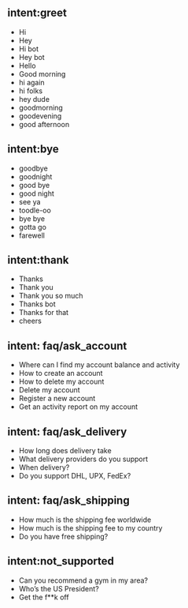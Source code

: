 

## intent:greet
- Hi
- Hey
- Hi bot
- Hey bot
- Hello
- Good morning
- hi again
- hi folks
- hey dude
- goodmorning
- goodevening
- good afternoon

## intent:bye
- goodbye
- goodnight
- good bye
- good night
- see ya
- toodle-oo
- bye bye
- gotta go
- farewell

## intent:thank
- Thanks
- Thank you
- Thank you so much
- Thanks bot
- Thanks for that
- cheers

## intent: faq/ask_account
- Where can I find my account balance and activity
- How to create an account
- How to delete my account
- Delete my account
- Register a new account
- Get an activity report on my account

## intent: faq/ask_delivery
- How long does delivery take
- What delivery providers do you support
- When delivery?
- Do you support DHL, UPX, FedEx?

## intent: faq/ask_shipping
- How much is the shipping fee worldwide
- How much is the shipping fee to my country
- Do you have free shipping?

## intent:not_supported
- Can you recommend a gym in my area?
- Who’s the US President?
- Get the f**k off
